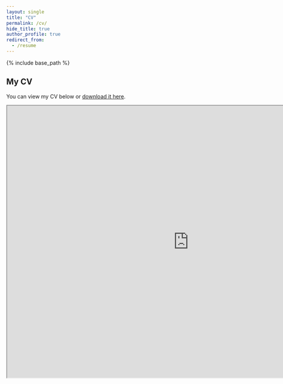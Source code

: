 ```yaml
---
layout: single
title: "CV"
permalink: /cv/
hide_title: true
author_profile: true
redirect_from:
  - /resume
---
```


{% include base_path %}


## My CV  

You can view my CV below or [download it here](https://drive.google.com/file/d/1yG_ZULg2Rd-hX4Kb4vo0NBpq1U3nUvii/view?usp=sharing).  

<iframe src="https://drive.google.com/file/d/1yG_ZULg2Rd-hX4Kb4vo0NBpq1U3nUvii/preview" width="960" height="720" allow="autoplay"></iframe>

